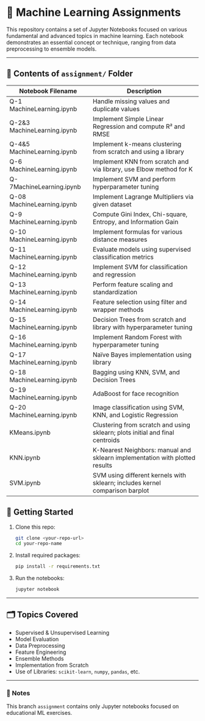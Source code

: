 # 🧠 Machine Learning Assignments

This repository contains a set of Jupyter Notebooks focused on various fundamental and advanced topics in machine learning. Each notebook demonstrates an essential concept or technique, ranging from data preprocessing to ensemble models.

---

## 📂 Contents of `assignment/` Folder

| Notebook Filename                  | Description |
|------------------------------------|-------------|
| Q-1 MachineLearning.ipynb          | Handle missing values and duplicate values |
| Q-2&3 MachineLearning.ipynb        | Implement Simple Linear Regression and compute R² and RMSE |
| Q-4&5 MachineLearning.ipynb        | Implement k-means clustering from scratch and using a library |
| Q-6 MachineLearning.ipynb          | Implement KNN from scratch and via library, use Elbow method for K |
| Q-7MachineLearning.ipynb           | Implement SVM and perform hyperparameter tuning |
| Q-08 MachineLearning.ipynb         | Implement Lagrange Multipliers via given dataset |
| Q-9 MachineLearning.ipynb          | Compute Gini Index, Chi-square, Entropy, and Information Gain |
| Q-10 MachineLearning.ipynb         | Implement formulas for various distance measures |
| Q-11 MachineLearning.ipynb         | Evaluate models using supervised classification metrics |
| Q-12 MachineLearning.ipynb         | Implement SVM for classification and regression |
| Q-13 MachineLearning.ipynb         | Perform feature scaling and standardization |
| Q-14 MachineLearning.ipynb         | Feature selection using filter and wrapper methods |
| Q-15 MachineLearning.ipynb         | Decision Trees from scratch and library with hyperparameter tuning |
| Q-16 MachineLearning.ipynb         | Implement Random Forest with hyperparameter tuning |
| Q-17 MachineLearning.ipynb         | Naïve Bayes implementation using library |
| Q-18 MachineLearning.ipynb         | Bagging using KNN, SVM, and Decision Trees |
| Q-19 MachineLearning.ipynb         | AdaBoost for face recognition |
| Q-20 MachineLearning.ipynb         | Image classification using SVM, KNN, and Logistic Regression |
| KMeans.ipynb                       | Clustering from scratch and using sklearn; plots initial and final centroids |
| KNN.ipynb                          | K-Nearest Neighbors: manual and sklearn implementation with plotted results |
| SVM.ipynb                          | SVM using different kernels with sklearn; includes kernel comparison barplot |


## 🔧 Getting Started

1. Clone this repo:
   ```bash
   git clone <your-repo-url>
   cd your-repo-name
   ```

2. Install required packages:
   ```bash
   pip install -r requirements.txt
   ```

3. Run the notebooks:
   ```bash
   jupyter notebook
   ```

---

## 🗂 Topics Covered

- Supervised & Unsupervised Learning
- Model Evaluation
- Data Preprocessing
- Feature Engineering
- Ensemble Methods
- Implementation from Scratch
- Use of Libraries: `scikit-learn`, `numpy`, `pandas`, etc.

---

### 📌 Notes

This branch `assignment` contains only Jupyter notebooks focused on educational ML exercises.
